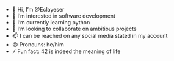 - 👋 Hi, I’m @Eclayeser
- 👀 I’m interested in software development
- 🌱 I’m currently learning python
- 💞️ I’m looking to collaborate on ambitious projects
- 📫 I can be reached on any social media stated in my account
- 😄 Pronouns: he/him
- ⚡ Fun fact: 42 is indeed the meaning of life

<!---
Eclayeser/Eclayeser is a ✨ special ✨ repository because its `README.md` (this file) appears on your GitHub profile.
You can click the Preview link to take a look at your changes.
--->

